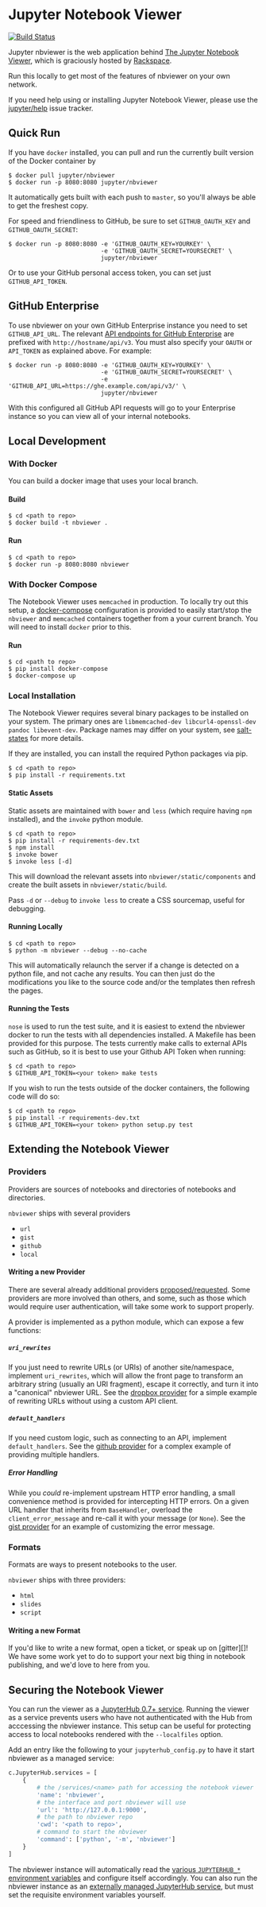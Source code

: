 # Jupyter Notebook Viewer

[![Build Status](https://travis-ci.org/jupyter/nbviewer.svg?branch=master)](https://travis-ci.org/jupyter/nbviewer)

Jupyter nbviewer is the web application behind [The Jupyter Notebook Viewer](http://nbviewer.ipython.org), which is graciously hosted by [Rackspace](https://developer.rackspace.com/?nbviewer=awesome).

Run this locally to get most of the features of nbviewer on your own network.

If you need help using or installing Jupyter Notebook Viewer, please use the [jupyter/help](https://github.com/jupyter/help) issue tracker.

## Quick Run

If you have `docker` installed, you can pull and run the currently built version of the Docker container by

```shell
$ docker pull jupyter/nbviewer
$ docker run -p 8080:8080 jupyter/nbviewer
```

It automatically gets built with each push to `master`, so you'll always be able to get the freshest copy.

For speed and friendliness to GitHub, be sure to set `GITHUB_OAUTH_KEY` and `GITHUB_OAUTH_SECRET`:

```shell
$ docker run -p 8080:8080 -e 'GITHUB_OAUTH_KEY=YOURKEY' \
                          -e 'GITHUB_OAUTH_SECRET=YOURSECRET' \
                          jupyter/nbviewer
```

Or to use your GitHub personal access token, you can set just `GITHUB_API_TOKEN`.


## GitHub Enterprise

To use nbviewer on your own GitHub Enterprise instance you need to set `GITHUB_API_URL`.
The relevant [API endpoints for GitHub Enterprise](https://developer.github.com/v3/enterprise/) are prefixed with `http://hostname/api/v3`.
You must also specify your `OAUTH` or `API_TOKEN` as explained above.  For example:

```shell
$ docker run -p 8080:8080 -e 'GITHUB_OAUTH_KEY=YOURKEY' \
                          -e 'GITHUB_OAUTH_SECRET=YOURSECRET' \
                          -e 'GITHUB_API_URL=https://ghe.example.com/api/v3/' \
                          jupyter/nbviewer
```

With this configured all GitHub API requests will go to your Enterprise instance so you can view all of your internal notebooks.

## Local Development

### With Docker

You can build a docker image that uses your local branch.


#### Build

```shell
$ cd <path to repo>
$ docker build -t nbviewer .
```


#### Run

```shell
$ cd <path to repo>
$ docker run -p 8080:8080 nbviewer
```

### With Docker Compose

The Notebook Viewer uses `memcached` in production. To locally try out this
setup, a [docker-compose](https://docs.docker.com/compose/) configuration is
provided to easily start/stop the `nbviewer` and `memcached` containers
together from a your current branch. You will need to install `docker` prior
to this.

#### Run

```shell
$ cd <path to repo>
$ pip install docker-compose
$ docker-compose up
```


### Local Installation

The Notebook Viewer requires several binary packages to be installed on your system. The primary ones are `libmemcached-dev libcurl4-openssl-dev pandoc libevent-dev`. Package names may differ on your system, see [salt-states](https://github.com/rgbkrk/salt-states-nbviewer/blob/master/nbviewer/init.sls) for more details.

If they are installed, you can install the required Python packages via pip.

```shell
$ cd <path to repo>
$ pip install -r requirements.txt
```

#### Static Assets

Static assets are maintained with `bower` and `less` (which require having
`npm` installed), and the `invoke` python module.

```shell
$ cd <path to repo>
$ pip install -r requirements-dev.txt
$ npm install
$ invoke bower
$ invoke less [-d]
```

This will download the relevant assets into `nbviewer/static/components` and create the built assets in `nbviewer/static/build`.

Pass `-d` or `--debug` to `invoke less` to create a CSS sourcemap, useful for debugging.


#### Running Locally

```shell
$ cd <path to repo>
$ python -m nbviewer --debug --no-cache
```

This will automatically relaunch the server if a change is detected on a python file, and not cache any results. You can then just do the modifications you like to the source code and/or the templates then refresh the pages.


#### Running the Tests

`nose` is used to run the test suite, and it is easiest to extend
the nbviewer docker to run the tests with all dependencies installed. A
Makefile has been provided for this purpose.  The tests currently make
calls to external APIs such as GitHub, so it is best to use your
Github API Token when running:

```shell
$ cd <path to repo>
$ GITHUB_API_TOKEN=<your token> make tests
```

If you wish to run the tests outside of the docker containers, the
following code will do so:

```shell
$ cd <path to repo>
$ pip install -r requirements-dev.txt
$ GITHUB_API_TOKEN=<your token> python setup.py test
```


## Extending the Notebook Viewer
### Providers
Providers are sources of notebooks and directories of notebooks and directories.

`nbviewer` ships with several providers
- `url`
- `gist`
- `github`
- `local`

#### Writing a new Provider
There are several already additional providers
[proposed/requested](https://github.com/jupyter/nbviewer/issues?utf8=%E2%9C%93&q=is%3Aissue+is%3Aopen+label%3Aprovider). Some providers are more involved than others, and some,
such as those which would require user authentication, will take some work to
support properly.

A provider is implemented as a python module, which can expose a few functions:

##### `uri_rewrites`
If you just need to rewrite URLs (or URIs) of another site/namespace, implement
`uri_rewrites`, which will allow the front page to transform an arbitrary string
(usually an URI fragment), escape it correctly, and turn it into a "canonical"
nbviewer URL. See the [dropbox provider](./nbviewer/providers/dropbox/handlers.py)
for a simple example of rewriting URLs without using a custom API client.

##### `default_handlers`
If you need custom logic, such as connecting to an API, implement
`default_handlers`. See the [github provider](./nbviewer/providers/github/handlers.py)
for a complex example of providing multiple handlers.

##### Error Handling
While you _could_ re-implement upstream HTTP error handling, a small
convenience method is provided for intercepting HTTP errors.
On a given URL handler that inherits from `BaseHandler`, overload the
`client_error_message` and re-call it with your message (or `None`). See the
[gist provider](./nbviewer/providers/gist/handlers.py) for an example of customizing the
error message.

### Formats
Formats are ways to present notebooks to the user.

`nbviewer` ships with three providers:
- `html`
- `slides`
- `script`

#### Writing a new Format
If you'd like to write a new format, open a ticket, or speak up on [gitter][]!
We have some work yet to do to support your next big thing in notebook
publishing, and we'd love to here from you.

## Securing the Notebook Viewer

You can run the viewer as a [JupyterHub 0.7+ service](http://jupyterhub.readthedocs.io/en/latest/services.html). Running the viewer as a service prevents users who have not authenticated with the Hub from acccessing the nbviewer instance. This setup can be useful for protecting access to local notebooks rendered with the `--localfiles` option.

Add an entry like the following to your `jupyterhub_config.py` to have it start nbviewer as a managed service:

```python
c.JupyterHub.services = [
    {
        # the /services/<name> path for accessing the notebook viewer
        'name': 'nbviewer',
        # the interface and port nbviewer will use
        'url': 'http://127.0.0.1:9000',
        # the path to nbviewer repo
        'cwd': '<path to repo>',
        # command to start the nbviewer
        'command': ['python', '-m', 'nbviewer']
    }
]
```

The nbviewer instance will automatically read the [various `JUPYTERHUB_*` environment variables](http://jupyterhub.readthedocs.io/en/latest/services.html#launching-a-hub-managed-service) and configure itself accordingly. You can also run the nbviewer instance as an [externally managed JupyterHub service](http://jupyterhub.readthedocs.io/en/latest/services.html#externally-managed-services), but must set the requisite environment variables yourself.
